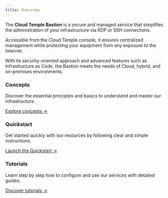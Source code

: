 ```yaml
---
title: Overview
---
```


The **Cloud Temple Bastion** is a secure and managed service that simplifies the administration of your infrastructure via RDP or SSH connections.

Accessible from the Cloud Temple console, it ensures centralized management while protecting your equipment from any exposure to the Internet.

With its security-oriented approach and advanced features such as Infrastructure as Code, the Bastion meets the needs of Cloud, hybrid, and on-premises environments.

<div class="card-grid">
  <div class="card">
    <h3>Concepts</h3>
    <p>Discover the essential principles and basics to understand and master our infrastructure.</p>
    <a href="concepts" class="card-link">Explore concepts &rarr;</a>
  </div>
  <div class="card">
    <h3>Quickstart</h3>
    <p>Get started quickly with our resources by following clear and simple instructions.</p>
    <a href="quickstart" class="card-link">Launch the Quickstart &rarr;</a>
  </div>
    <div class="card">
    <h3>Tutorials</h3>
    <p>Learn step by step how to configure and use our services with detailed guides.</p>
    <a href="tutorials" class="card-link">Discover tutorials &rarr;</a>
  </div>
</div>
